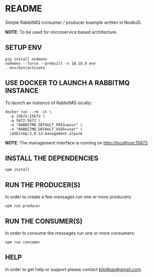 # README

Simple RabbitMQ consumer / producer example written in NodeJS.

**NOTE**: To be used for microservice based architecture.

## SETUP ENV

    pip install nodeenv
    nodeenv --force --prebuilt -n 18.18.0 env
    . env/bin/activate

## USE DOCKER TO LAUNCH A RABBITMQ INSTANCE

To launch an instance of RabbitMQ locally:

    docker run --rm -it \
      -p 15672:15672 \
      -p 5672:5672 \
      -e "RABBITMQ_DEFAULT_PASS=pass" \
      -e "RABBITMQ_DEFAULT_USER=user" \
      rabbitmq:3.9.13-management-alpine

**NOTE**: The management interface is running on [http://localhost:15672](http://localhost:15672).

## INSTALL THE DEPENDENCIES

    npm install

## RUN THE PRODUCER(S)

In order to create a few messages run one or more producers:

    npm run producer

## RUN THE CONSUMER(S)

In order to consume the messages run one or more consumers:

    npm run consumer

## HELP

In order to get help or support please contact [klipitkas@gmail.com](mailto:klipitkas@gmail.com).
